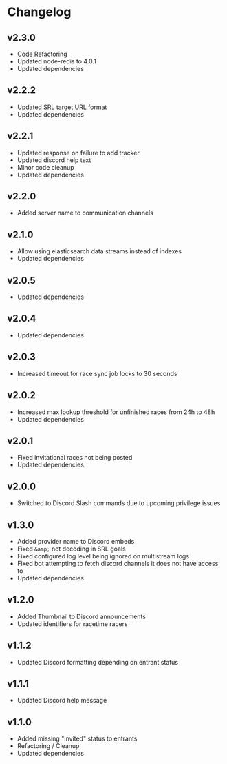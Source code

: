 # Changelog

## v2.3.0

- Code Refactoring
- Updated node-redis to 4.0.1
- Updated dependencies

## v2.2.2

- Updated SRL target URL format
- Updated dependencies

## v2.2.1

- Updated response on failure to add tracker
- Updated discord help text
- Minor code cleanup
- Updated dependencies

## v2.2.0

- Added server name to communication channels

## v2.1.0

- Allow using elasticsearch data streams instead of indexes
- Updated dependencies

## v2.0.5

- Updated dependencies

## v2.0.4

- Updated dependencies

## v2.0.3

- Increased timeout for race sync job locks to 30 seconds

## v2.0.2

- Increased max lookup threshold for unfinished races from 24h to 48h
- Updated dependencies

## v2.0.1

- Fixed invitational races not being posted
- Updated dependencies

## v2.0.0

- Switched to Discord Slash commands due to upcoming privilege issues

## v1.3.0

- Added provider name to Discord embeds
- Fixed `&amp;` not decoding in SRL goals
- Fixed configured log level being ignored on multistream logs
- Fixed bot attempting to fetch discord channels it does not have access to
- Updated dependencies

## v1.2.0

- Added Thumbnail to Discord announcements
- Updated identifiers for racetime racers

## v1.1.2

- Updated Discord formatting depending on entrant status

## v1.1.1

- Updated Discord help message

## v1.1.0

- Added missing "Invited" status to entrants
- Refactoring / Cleanup
- Updated dependencies
